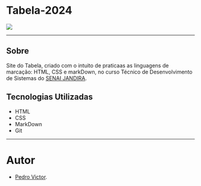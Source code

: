 # Tabela-2024
![](./img/Captura%20de%20Tela%202024-09-04%20às%2012.07.42.png)

---
## Sobre

Site do Tabela, criado com o intuito de praticaas as linguagens de marcação: HTML, CSS e markDown, no curso Técnico de Desenvolvimento de Sistemas do [SENAI JANDIRA](https://sp.senai.br/unidade/jandira/).

## Tecnologias Utilizadas 

- HTML 
- CSS 
- MarkDown
- Git
---
# Autor 
- [Pedro Victor](https://www.linkedin.com/in/pedro-rodrigues-41169031b/).
